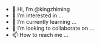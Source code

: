 - 👋 Hi, I’m @kingzhiming
- 👀 I’m interested in ...
- 🌱 I’m currently learning ...
- 💞️ I’m looking to collaborate on ...
- 📫 How to reach me ...

<!---
kingzhiming/kingzhiming is a ✨ special ✨ repository because its `README.md` (this file) appears on your GitHub profile.
You can click the Preview link to take a look at your changes.
--->
